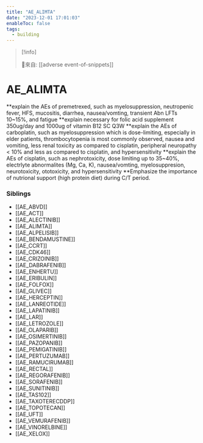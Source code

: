 ```yaml
---
title: "AE_ALIMTA"
date: "2023-12-01 17:01:03"
enableToc: false
tags:
  - building
---
```


> [!info]
>
> 🌱來自: [[adverse event-of-snippets]]

# AE_ALIMTA

**explain the AEs of premetrexed, such as myelosuppression, neutropenic fever, HFS, mucositis, diarrhea, nausea/vomting, transient Abn LFTs 10~15%, and fatigue
**explain necessary for folic acid supplement 350ug/day and 1000ug of vitamin B12 SC Q3W
**explain the AEs of carboplatin, such as myelosuppression which is dose-limiting, especially in elder patients, thrombocytopenia is most commonly observed, nausea and vomiting, less renal toxicity as compared to cisplatin, peripheral neuropathy < 10% and less as compared to cisplatin, and hypersensitivity
**explain the AEs of cisplatin, such as nephrotoxicity, dose limiting up to 35~40%, electrlyte abnormalites (Mg, Ca, K), nausea/vomting, myelosuppresion, neurotoxicity, ototoxicity, and hypersensitivity
\*\*Emphasize the importance of nutrional support (high protein diet) during C/T period.

### Siblings

- [[AE_ABVD]]
- [[AE_ACT]]
- [[AE_ALECTINIB]]
- [[AE_ALIMTA]]
- [[AE_ALPELISIB]]
- [[AE_BENDAMUSTINE]]
- [[AE_CCRT]]
- [[AE_CDK46]]
- [[AE_CRIZOINIB]]
- [[AE_DABRAFENIB]]
- [[AE_ENHERTU]]
- [[AE_ERIBULIN]]
- [[AE_FOLFOX]]
- [[AE_GLIVEC]]
- [[AE_HERCEPTIN]]
- [[AE_LANREOTIDE]]
- [[AE_LAPATINIB]]
- [[AE_LAR]]
- [[AE_LETROZOLE]]
- [[AE_OLAPARIB]]
- [[AE_OSIMERTINIB]]
- [[AE_PAZOPANIB]]
- [[AE_PEMIGATINIB]]
- [[AE_PERTUZUMAB]]
- [[AE_RAMUCIRUMAB]]
- [[AE_RECTAL]]
- [[AE_REGORAFENIB]]
- [[AE_SORAFENIB]]
- [[AE_SUNITINIB]]
- [[AE_TAS102]]
- [[AE_TAXOTERECDDP]]
- [[AE_TOPOTECAN]]
- [[AE_UFT]]
- [[AE_VEMURAFENIB]]
- [[AE_VINORELBINE]]
- [[AE_XELOX]]

